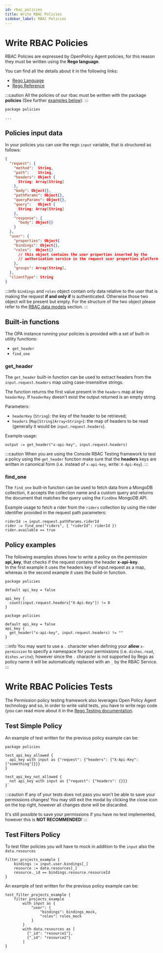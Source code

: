 ```yaml
---
id: rbac_policies
title: Write RBAC Policies
sidebar_label: RBAC Policies
---
```


# Write RBAC Policies

RBAC Policies are expressed by OpenPolicy Agent policies, for this reason they must be written using the **Rego language**.

You can find all the details about it in the following links:

- [Rego Language](https://www.openpolicyagent.org/docs/latest/policy-language/)
- [Rego Reference](https://www.openpolicyagent.org/docs/latest/policy-reference/)

:::caution
All the policies of our rbac must be written with the package **policies** (See further [examples below](#policy-examples)).
:::

```rego
package policies

...
```

## Policies input data

In your policies you can use the rego `input` variable, that is structured as follows:

```json
{
  "request": {
    "method":  String,
    "path":    String,
    "headers": Object {
      String: Array[String]
    },
    "body": Object{},
    "pathParams": Object{},
    "queryParams": Object{},
    "query":   Object {
      String: Array[String]
    },
    "response": {
      "body": Object{}
    }
  },
  "user": {
    "properties": Object{
    "bindings": Object{}, 
    "roles":  Object{}
      // this object contains the user properties inserted by the
      // authorization service in the request user properties platform header 
    },
    "groups": Array[String],
  },
  "clientType": String
}
```

:::info
`bindings` and `roles` object contain only data relative to the user that is making the request **if and only if** is authenticated. Otherwise those two object will be present but empty. For the structure of the two object please refer to the [RBAC data models](./rbac#rbac-storage) section.
:::

## Built-in functions

The OPA instance running your policies is provided with a set of built-in utility functions:

 * `get_header`
 * `find_one`

### get_header

The `get_header` built-in function can be used to extract headers from the `input.request.headers` map using case-insensitive strings.

The function returns the first value present in the `headers` map at key `headerKey`. 
If `headerKey` doesn't exist the output returned is an empty string.

Parameters:
 * `headerKey` (`String`): the key of the header to be retrieved;
 * `headers` (`Map[String]Array<String>`): the map of headers to be read (generally it would be `input.request.headers`).

Example usage:

```rego
output := get_header("x-api-key", input.request.headers)
```

:::caution
When you are using the Console RBAC Testing framework to test a policy using the `get_header` function make sure
that the **headers** keys are written in canonical form (i.e. instead of `x-api-key`, write: `X-Api-Key`).
:::


### find_one 

The `find_one` built-in function can be used to fetch data from a MongoDB collection, it accepts the collection name and a custom query and returns the document that matches the query using the `FindOne` MongoDB API.

Example usage to fetch a rider from the `riders` collection by using the rider identifier provided in the request path parameters:

```rego
riderId := input.request.pathParams.riderId
rider := find_one("riders", { "riderId": riderId })
rider.available == true
```

## Policy examples

The following examples shows how to write a policy on the permission **api_key**, that checks if the request contains the header **x-api-key**.\
In the first example it uses the headers key of input.request as a map, whereas in the second example it uses the build-in function.

```rego
package policies

default api_key = false

api_key {
  count(input.request.headers["X-Api-Key"]) != 0
}
```

```rego
package policies

default api_key = false
api_key {
  get_header("x-api-key", input.request.headers) != ""
}
```

:::info
You may want to use a `.` character when defining your **allow** `x-permission` to specify a namespace for your permissions (i.e. `dishes.read`, `dishes.write`); however since the `.` character is not supported by Rego as policy name it will be automatically replaced with an `_` by the RBAC Service.
:::

# Write RBAC Policies Tests

The Permission policy testing framework also leverages Open Policy Agent technology and so, in order to write valid tests, 
you have to write rego code (you can read more about it in the [Rego Testing documentation](https://www.openpolicyagent.org/docs/latest/policy-testing/).

## Test Simple Policy

An example of test written for the previous policy example can be:

```rego
package policies

test_api_key_allowed {
  api_key with input as {"request": {"headers": {"X-Api-Key": ["something"]}}}
}

test_api_key_not_allowed {
  not api_key with input as {"request": {"headers": {}}}
}`
```

:::caution
If any of your tests does not pass you won't be able to save your permissions changes! 
You may still exit the modal by clicking the close icon on the top right, however all changes done will be discarded.

It's still possible to save your permissions if you have no test implemented, however this is **NOT RECOMMENDED**!
:::

## Test Filters Policy

To test filter policies you will have to mock in addition to the `input` also the `data.resources`

```rego
filter_projects_example {
    bindings := input.user.bindings[_]
    resource := data.resources[_]
    resource._id == bindings.resource.resourceId
}
```

An example of test written for the previous policy example can be:
```rego
test_filter_projects_example {
    filter_projects_example
        with input as {
            "user": {
                "bindings": bindings_mock,
                "roles": roles_mock
            }
        }
        with data.resources as [
          {"_id": "resource1"}, 
          {"_id": "resource2"}
        ]
}
```
<br/>
